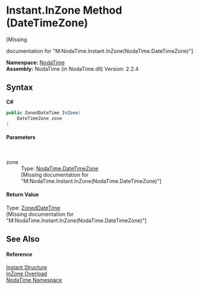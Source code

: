 # Instant.InZone Method (DateTimeZone)
 

\[Missing <summary> documentation for "M:NodaTime.Instant.InZone(NodaTime.DateTimeZone)"\]

**Namespace:**&nbsp;<a href="N_NodaTime">NodaTime</a><br />**Assembly:**&nbsp;NodaTime (in NodaTime.dll) Version: 2.2.4

## Syntax

**C#**<br />
``` C#
public ZonedDateTime InZone(
	DateTimeZone zone
)
```


#### Parameters
&nbsp;<dl><dt>zone</dt><dd>Type: <a href="T_NodaTime_DateTimeZone">NodaTime.DateTimeZone</a><br />\[Missing <param name="zone"/> documentation for "M:NodaTime.Instant.InZone(NodaTime.DateTimeZone)"\]</dd></dl>

#### Return Value
Type: <a href="T_NodaTime_ZonedDateTime">ZonedDateTime</a><br />\[Missing <returns> documentation for "M:NodaTime.Instant.InZone(NodaTime.DateTimeZone)"\]

## See Also


#### Reference
<a href="T_NodaTime_Instant">Instant Structure</a><br /><a href="Overload_NodaTime_Instant_InZone">InZone Overload</a><br /><a href="N_NodaTime">NodaTime Namespace</a><br />